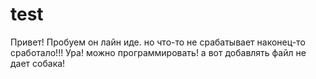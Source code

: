 # test
Привет!
Пробуем он лайн иде.
но что-то не срабатывает
наконец-то сработало!!! Ура! можно программировать!
а вот добавлять файл не дает собака!